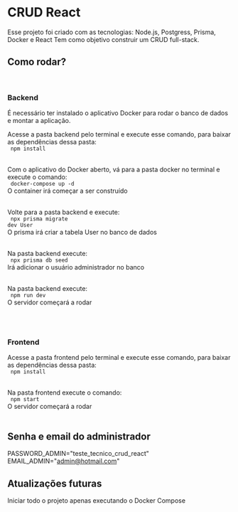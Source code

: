 # CRUD React

Esse projeto foi criado com as tecnologias: Node.js, Postgress, Prisma, Docker e React
Tem como objetivo construir um CRUD full-stack.

## Como rodar?
<br/>

### Backend

É necessário ter instalado o aplicativo Docker para rodar o banco de dados e montar a aplicação.
<br/>

Acesse a pasta backend pelo terminal e execute esse comando, para baixar as dependências dessa pasta: <br/>
<code> npm install </code> 
<br/>
<br/>

Com o aplicativo do Docker aberto, vá para a pasta docker no terminal e execute o comando: <br/>
<code> docker-compose up -d </code> <br/>
O container irá começar a ser construído
<br/>
<br/>

Volte para a pasta backend e execute: <br/>
<code> npx prisma migrate dev User </code> <br/>
O prisma irá criar a tabela User no banco de dados
<br/>
<br/>

Na pasta backend execute: <br/>
<code> npx prisma db seed </code> <br/>
Irá adicionar o usuário administrador no banco
<br/>
<br/>

Na pasta backend execute: <br/>
<code> npm run dev </code> <br/>
O servidor começará a rodar
<br/>
<br/>

<br/>

### Frontend

Acesse a pasta frontend pelo terminal e execute esse comando, para baixar as dependências dessa pasta: <br/>
<code> npm install </code> 
<br/>
<br/>

Na pasta frontend execute o comando: <br/>
<code> npm start </code> <br/>
O servidor começará a rodar
<br/>
<br/>

## Senha e email do administrador

PASSWORD_ADMIN="teste_tecnico_crud_react"
EMAIL_ADMIN="admin@hotmail.com"

## Atualizações futuras

Iniciar todo o projeto apenas executando o Docker Compose

